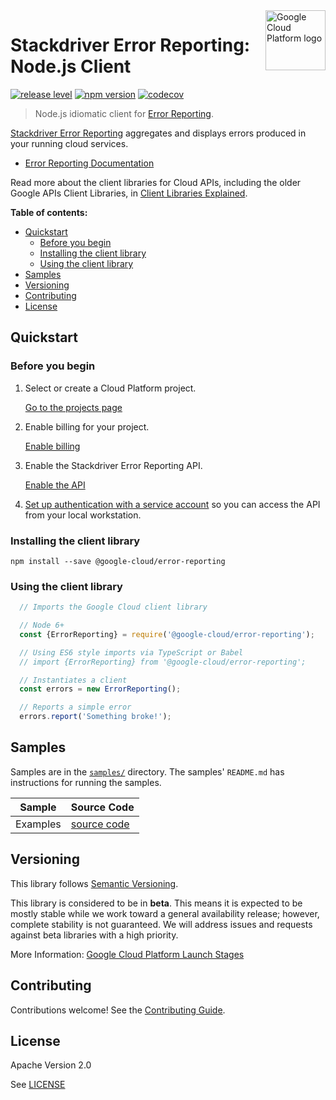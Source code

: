 <img src="https://avatars2.githubusercontent.com/u/2810941?v=3&s=96" alt="Google Cloud Platform logo" title="Google Cloud Platform" align="right" height="96" width="96"/>

# Stackdriver Error Reporting: Node.js Client

[![release level](https://img.shields.io/badge/release%20level-beta-yellow.svg?style&#x3D;flat)](https://cloud.google.com/terms/launch-stages)
[![npm version](https://img.shields.io/npm/v/@google-cloud/error-reporting.svg)](https://www.npmjs.org/package/@google-cloud/error-reporting)
[![codecov](https://img.shields.io/codecov/c/github/googleapis/nodejs-error-reporting/master.svg?style=flat)](https://codecov.io/gh/googleapis/nodejs-error-reporting)

> Node.js idiomatic client for [Error Reporting][product-docs].

[Stackdriver Error Reporting](https://cloud.google.com/error-reporting/docs/) aggregates and displays errors produced in your running cloud services.

* [Error Reporting Documentation][product-docs]

Read more about the client libraries for Cloud APIs, including the older
Google APIs Client Libraries, in [Client Libraries Explained][explained].

[explained]: https://cloud.google.com/apis/docs/client-libraries-explained

**Table of contents:**

* [Quickstart](#quickstart)
  * [Before you begin](#before-you-begin)
  * [Installing the client library](#installing-the-client-library)
  * [Using the client library](#using-the-client-library)
* [Samples](#samples)
* [Versioning](#versioning)
* [Contributing](#contributing)
* [License](#license)

## Quickstart

### Before you begin

1.  Select or create a Cloud Platform project.

    [Go to the projects page][projects]

1.  Enable billing for your project.

    [Enable billing][billing]

1.  Enable the Stackdriver Error Reporting API.

    [Enable the API][enable_api]

1.  [Set up authentication with a service account][auth] so you can access the
    API from your local workstation.

[projects]: https://console.cloud.google.com/project
[billing]: https://support.google.com/cloud/answer/6293499#enable-billing
[enable_api]: https://console.cloud.google.com/flows/enableapi?apiid=clouderrorreporting.googleapis.com
[auth]: https://cloud.google.com/docs/authentication/getting-started

### Installing the client library

    npm install --save @google-cloud/error-reporting

### Using the client library

```javascript
  // Imports the Google Cloud client library

  // Node 6+
  const {ErrorReporting} = require('@google-cloud/error-reporting');

  // Using ES6 style imports via TypeScript or Babel
  // import {ErrorReporting} from '@google-cloud/error-reporting';

  // Instantiates a client
  const errors = new ErrorReporting();

  // Reports a simple error
  errors.report('Something broke!');
```

## Samples

Samples are in the [`samples/`](https://github.com/googleapis/nodejs-error-reporting/blob/master/samples) directory. The samples' `README.md`
has instructions for running the samples.

| Sample                      | Source Code                       |
| --------------------------- | --------------------------------- |
| Examples | [source code](https://github.com/googleapis/nodejs-error-reporting/blob/master/samples/snippets.js) |

## Versioning

This library follows [Semantic Versioning](http://semver.org/).

This library is considered to be in **beta**. This means it is expected to be
mostly stable while we work toward a general availability release; however,
complete stability is not guaranteed. We will address issues and requests
against beta libraries with a high priority.

More Information: [Google Cloud Platform Launch Stages][launch_stages]

[launch_stages]: https://cloud.google.com/terms/launch-stages

## Contributing

Contributions welcome! See the [Contributing Guide](https://github.com/googleapis/nodejs-error-reporting/blob/master/.github/CONTRIBUTING.md).

## License

Apache Version 2.0

See [LICENSE](LICENSE)

[product-docs]: https://cloud.google.com/error-reporting/docs/

